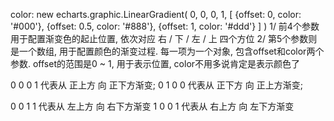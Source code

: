 color: new echarts.graphic.LinearGradient(
        0, 0, 0, 1,
        [
            {offset: 0, color: '#000'},
            {offset: 0.5, color: '#888'},
            {offset: 1, color: '#ddd'}
        ]
    )
1/ 前4个参数用于配置渐变色的起止位置,
    依次对应 右 / 下 / 左 / 上 四个方位
2/ 第5个参数则是一个数组, 用于配置颜色的渐变过程. 每一项为一个对象, 包含offset和color两个参数.          offset的范围是0 ~ 1, 用于表示位置,
    color不用多说肯定是表示颜色了

0 0 0 1 代表从 正上方 向 正下方渐变;
0 1 0 0 代表从 正下方 向 正上方渐变;

0 0 1 1 代表从 左上方 向 右下方渐变
1 0 0 1 代表从 右上方 向 左下方渐变
